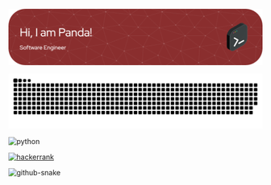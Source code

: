 <!--
**silverscorpio/silverscorpio** is a ✨ _special_ ✨ repository because its `README.md` (this file) appears on your GitHub profile.

Here are some ideas to get you started:

- 🔭 I’m currently working on ...
- 🌱 I’m currently learning ...
- 👯 I’m looking to collaborate on ...
- 🤔 I’m looking for help with ...
- 💬 Ask me about ...
- 📫 How to reach me: ...
- 😄 Pronouns: ...
- ⚡ Fun fact: ...


![Anurag's GitHub stats](https://github-readme-stats.vercel.app/api?username=silverscorpio&show_icons=true&theme=transparent)
-->

![Header](./imgs/header.png)

![snake svg](https://github.com/silverscorpio/silverscorpio/blob/output/github-contribution-grid-snake.svg)

![python](https://img.shields.io/badge/Python-14354C?style=for-the-badge&logo=python&logoColor=white)

[![hackerrank](https://img.shields.io/badge/-Hackerrank-2EC866?style=for-the-badge&logo=HackerRank&logoColor=white)](https://www.hackerrank.com/coder_panda)

<picture>
  <source media="(prefers-color-scheme: dark)" srcset="[github-snake-dark.svg](https://github.com/silverscorpio/silverscorpio/blob/output/github-contribution-grid-snake.svg)https://github.com/silverscorpio/silverscorpio/blob/output/github-contribution-grid-snake.svg" />
  
  <img alt="github-snake" src="[github-snake.svg](https://github.com/silverscorpio/silverscorpio/blob/output/github-contribution-grid-snake.svg)https://github.com/silverscorpio/silverscorpio/blob/output/github-contribution-grid-snake.svg" />
</picture>
